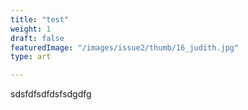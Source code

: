 ```yaml
---
title: "test"
weight: 1
draft: false
featuredImage: "/images/issue2/thumb/16_judith.jpg"
type: art

---
```

sdsfdfsdfdsfsdgdfg